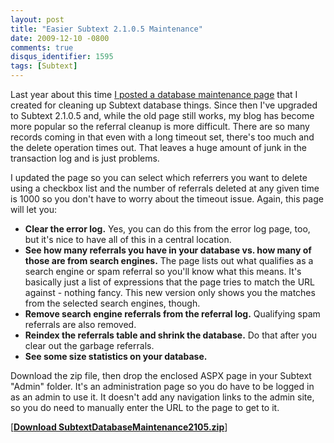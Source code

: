 ```yaml
---
layout: post
title: "Easier Subtext 2.1.0.5 Maintenance"
date: 2009-12-10 -0800
comments: true
disqus_identifier: 1595
tags: [Subtext]
---
```

Last year about this time [I posted a database maintenance
page](/archive/2008/12/05/easier-subtext-1.9.5b-database-maintenance.aspx)
that I created for cleaning up Subtext database things. Since then I've
upgraded to Subtext 2.1.0.5 and, while the old page still works, my blog
has become more popular so the referral cleanup is more difficult. There
are so many records coming in that even with a long timeout set, there's
too much and the delete operation times out. That leaves a huge amount
of junk in the transaction log and is just problems.

I updated the page so you can select which referrers you want to delete
using a checkbox list and the number of referrals deleted at any given
time is 1000 so you don't have to worry about the timeout issue. Again,
this page will let you:

-   **Clear the error log.** Yes, you can do this from the error log
    page, too, but it's nice to have all of this in a central location.
-   **See how many referrals you have in your database vs. how many of
    those are from search engines.** The page lists out what qualifies
    as a search engine or spam referral so you'll know what this means.
    It's basically just a list of expressions that the page tries to
    match the URL against - nothing fancy. This new version only shows
    you the matches from the selected search engines, though.
-   **Remove search engine referrals from the referral log.** Qualifying
    spam referrals are also removed.
-   **Reindex the referrals table and shrink the database.** Do that
    after you clear out the garbage referrals.
-   **See some size statistics on your database.**

Download the zip file, then drop the enclosed ASPX page in your Subtext
"Admin" folder. It's an administration page so you do have to be logged
in as an admin to use it. It doesn't add any navigation links to the
admin site, so you do need to manually enter the URL to the page to get
to it.

[[**Download
SubtextDatabaseMaintenance2105.zip**](https://onedrive.live.com/redir?resid=C2CB832A5EC9B707!45431&authkey=!AKzAoQHxKmFOVKc&ithint=file%2czip)]

